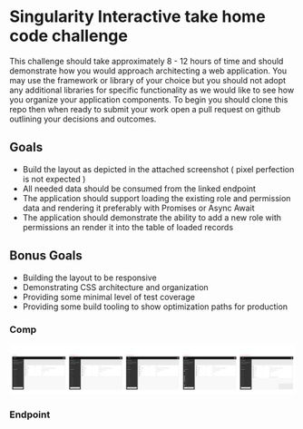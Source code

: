 # Singularity Interactive take home code challenge

This challenge should take approximately 8 - 12 hours of time and should demonstrate how you would 
approach architecting a web application. You may use the framework or library of your choice but you should not adopt any
additional libraries for specific functionality as we would like to see how you organize your application components. 
To begin you should clone this repo then when ready to submit your work open a pull request on github outlining your 
decisions and outcomes. 

## Goals

- Build the layout as depicted in the attached screenshot ( pixel perfection is not expected )
- All needed data should be consumed from the linked endpoint
- The application should support loading the existing role and permission data and rendering it preferably with Promises or Async Await
- The application should demonstrate the ability to add a new role with permissions an render it into the table of loaded records

## Bonus Goals

- Building the layout to be responsive
- Demonstrating CSS architecture and organization
- Providing some minimal level of test coverage
- Providing some build tooling to show optimization paths for production


### Comp
![Admin roles interface](take-home-challenge-comp.png)

### Endpoint
